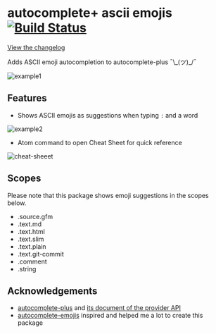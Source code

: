 # autocomplete+ ascii emojis [![Build Status](https://travis-ci.org/samrose3/autocomplete-ascii-emoji.svg?branch=master)](https://travis-ci.org/samrose3/autocomplete-ascii-emoji)

[View the changelog](https://github.com/samrose3/autocomplete-ascii-emoji/blob/master/CHANGELOG.md)

Adds ASCII emoji autocompletion to autocomplete-plus ¯\\\_(ツ)_/¯

![example1](http://res.cloudinary.com/samrose3/image/upload/v1513430121/autocomplete-confused_rl5woz.gif)

## Features

* Shows ASCII emojis as suggestions when typing ```:``` and a word

![example2](http://res.cloudinary.com/samrose3/image/upload/v1513430121/autocomplete-contrib_jclsfs.gif)

* Atom command to open Cheat Sheet for quick reference

![cheat-sheeet](http://res.cloudinary.com/samrose3/image/upload/v1513430121/autocomplete-cheat-sheet_jvw3ql.gif)


## Scopes

Please note that this package shows emoji suggestions in the scopes below.

* .source.gfm
* .text.md
* .text.html
* .text.slim
* .text.plain
* .text.git-commit
* .comment
* .string


## Acknowledgements

* [autocomplete-plus](https://atom.io/packages/autocomplete-plus) and
  [its document of the provider API](https://github.com/atom/autocomplete-plus/wiki/Provider-API)
* [autocomplete-emojis](https://github.com/atom/autocomplete-emojis) inspired and helped me a lot to create this package
